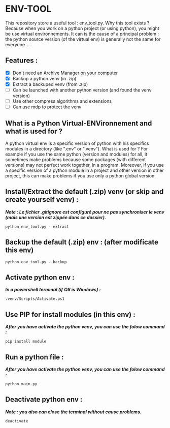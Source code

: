 # ENV-TOOL
This repository store a useful tool : env_tool.py. Why this tool exists ? Because when you work on a python project (or using python), you might be use virtual environnements. It can is the cause of a principal problem : the python source version (of the virtual env) is generally not the same for everyone ...

## Features :
- [x] Don't need an Archive Manager on your computer
- [x] Backup a python venv (in .zip)
- [x] Extract a backuped venv (from .zip)
- [ ] Can be launched with another python version (and found the venv version)
- [ ] Use other compress algorithms and extensions
- [ ] Can use mdp to protect the venv

## What is a Python Virtual-ENVironnement and what is used for ?
A python virtual env is a specific version of python with his specifics modules in a directory (like ".env" or ".venv"). What is used for ? For example if you use the same python (version and modules) for all, it sometimes make problems because some packages (with different versions) may not perfect work together, in a program. Moreover, if you use a specific version of a python module in a project and other version in other project, this can make problems if you use only a python global version.

## Install/Extract the default (.zip) venv (or skip and create yourself venv) :
***Note : Le fichier .gitignore est configuré pour ne pas synchroniser le venv (mais une version est zippée dans ce dossier).***
``` shell
python env_tool.py --extract
```

## Backup the default (.zip) env : (after modificate this env)
``` shell
python env_tool.py --backup
```

## Activate python env :
***In a powershell terminal (if OS is Windows) :***
``` shell
.venv/Scripts/Activate.ps1
```

## Use PIP for install modules (in this env) :
***After you have activate the python venv, you can use the folow command :***
``` shell
pip install module
```

## Run a python file :
***After you have activate the python venv, you can use the folow command :***
``` shell
python main.py
```

## Deactivate python env :
***Note : you also can close the terminal without cause problems.***
``` shell
deactivate
```
